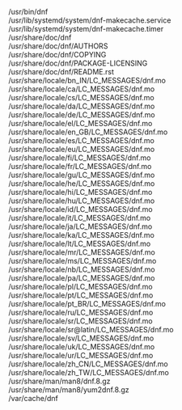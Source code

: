 /usr/bin/dnf  
/usr/lib/systemd/system/dnf-makecache.service  
/usr/lib/systemd/system/dnf-makecache.timer  
/usr/share/doc/dnf  
/usr/share/doc/dnf/AUTHORS  
/usr/share/doc/dnf/COPYING  
/usr/share/doc/dnf/PACKAGE-LICENSING  
/usr/share/doc/dnf/README.rst  
/usr/share/locale/bn\_IN/LC\_MESSAGES/dnf.mo  
/usr/share/locale/ca/LC\_MESSAGES/dnf.mo  
/usr/share/locale/cs/LC\_MESSAGES/dnf.mo  
/usr/share/locale/da/LC\_MESSAGES/dnf.mo  
/usr/share/locale/de/LC\_MESSAGES/dnf.mo  
/usr/share/locale/el/LC\_MESSAGES/dnf.mo  
/usr/share/locale/en\_GB/LC\_MESSAGES/dnf.mo  
/usr/share/locale/es/LC\_MESSAGES/dnf.mo  
/usr/share/locale/eu/LC\_MESSAGES/dnf.mo  
/usr/share/locale/fi/LC\_MESSAGES/dnf.mo  
/usr/share/locale/fr/LC\_MESSAGES/dnf.mo  
/usr/share/locale/gu/LC\_MESSAGES/dnf.mo  
/usr/share/locale/he/LC\_MESSAGES/dnf.mo  
/usr/share/locale/hi/LC\_MESSAGES/dnf.mo  
/usr/share/locale/hu/LC\_MESSAGES/dnf.mo  
/usr/share/locale/id/LC\_MESSAGES/dnf.mo  
/usr/share/locale/it/LC\_MESSAGES/dnf.mo  
/usr/share/locale/ja/LC\_MESSAGES/dnf.mo  
/usr/share/locale/ka/LC\_MESSAGES/dnf.mo  
/usr/share/locale/lt/LC\_MESSAGES/dnf.mo  
/usr/share/locale/mr/LC\_MESSAGES/dnf.mo  
/usr/share/locale/ms/LC\_MESSAGES/dnf.mo  
/usr/share/locale/nb/LC\_MESSAGES/dnf.mo  
/usr/share/locale/pa/LC\_MESSAGES/dnf.mo  
/usr/share/locale/pl/LC\_MESSAGES/dnf.mo  
/usr/share/locale/pt/LC\_MESSAGES/dnf.mo  
/usr/share/locale/pt\_BR/LC\_MESSAGES/dnf.mo  
/usr/share/locale/ru/LC\_MESSAGES/dnf.mo  
/usr/share/locale/sr/LC\_MESSAGES/dnf.mo  
/usr/share/locale/sr@latin/LC\_MESSAGES/dnf.mo  
/usr/share/locale/sv/LC\_MESSAGES/dnf.mo  
/usr/share/locale/uk/LC\_MESSAGES/dnf.mo  
/usr/share/locale/ur/LC\_MESSAGES/dnf.mo  
/usr/share/locale/zh\_CN/LC\_MESSAGES/dnf.mo  
/usr/share/locale/zh\_TW/LC\_MESSAGES/dnf.mo  
/usr/share/man/man8/dnf.8.gz  
/usr/share/man/man8/yum2dnf.8.gz  
/var/cache/dnf  
